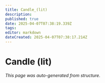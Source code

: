 ```yaml
---
title: Candle_(lit)
description: 
published: true
date: 2025-04-07T07:38:19.339Z
tags: 
editor: markdown
dateCreated: 2025-04-07T07:38:17.214Z
---
```


# Candle (lit)

*This page was auto-generated from structure.*